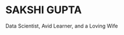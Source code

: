# SAKSHI GUPTA

Data Scientist, Avid Learner, and a Loving Wife



<!---
sakshi1989/sakshi1989 is a ✨ special ✨ repository because its `README.md` (this file) appears on your GitHub profile.
You can click the Preview link to take a look at your changes.
--->
